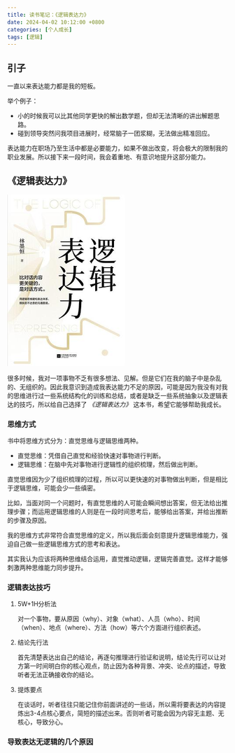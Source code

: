 ```yaml
---
title: 读书笔记：《逻辑表达力》
date: 2024-04-02 10:12:00 +0800
categories: [个人成长]
tags: [逻辑]
---
```


## 引子

一直以来表达能力都是我的短板。

举个例子：

- 小的时候我可以比其他同学更快的解出数学题，但却无法清晰的讲出解题思路。
- 碰到领导突然问我项目进展时，经常脑子一团浆糊，无法做出精准回应。

表达能力在职场乃至生活中都是必要能力，如果不做出改变，将会极大的限制我的职业发展。所以接下来一段时间，我会着重地、有意识地提升这部分能力。

## 《逻辑表达力》

![](/assets/img/logic-expression/1.jpg)

很多时候，我对一项事物不乏有很多想法、见解。但是它们在我的脑子中是杂乱的、无组织的。因此我意识到造成我表达能力不足的原因，可能是因为我没有对我的思维进行过一些系统结构化的训练和总结，或者是缺乏一些系统抽象以及逻辑表达的技巧，所以给自己选择了 *《逻辑表达力》* 这本书，希望它能够帮助我成长。

### 思维方式

书中将思维方式分为：直觉思维与逻辑思维两种。

- 直觉思维：凭借自己直觉和经验快速对事物进行判断。
- 逻辑思维：在脑中先对事物进行逻辑性的组织梳理，然后做出判断。

直觉思维因为少了组织梳理的过程，所以可以更快速的对事物做出判断，但是相比于逻辑思维，可能会少一些缜密。

比如，当面对同一个问题时，有直觉思维的人可能会瞬间想出答案，但无法给出推理步骤；而运用逻辑思维的人则是在一段时间思考后，能够给出答案，并给出推断的步骤及原因。

我的思维方式非常符合直觉思维的定义，所以我后面会刻意提升逻辑思维能力，强迫自己做一些逻辑思维方式的思考和表达。

其实我认为应该将两种思维结合运用，直觉推动逻辑，逻辑完善直觉。这样才能够刺激两种思维能力同步提升。

### 逻辑表达技巧

1. 5W+1H分析法 

    对一个事物，要从原因（why）、对象（what）、人员（who）、时间（when）、地点（where）、方法（how）等六个方面进行组织表述。

2. 结论先行法
    
    首先清楚表达出自己的结论，再逐句推理进行验证和说明，结论先行可以让对方第一时间明白你的核心观点，防止因为各种背景、冲突、论点的描述，导致听者无法正确接收你的结论。

3. 提炼要点

    在谈话时，听者往往只能记住你前面讲述的一些话，所以需将要表达的内容提炼出3-4点核心要点，简短的描述出来。否则听者可能会因为内容无主题、无核心，导致分心。


### 导致表达无逻辑的几个原因




